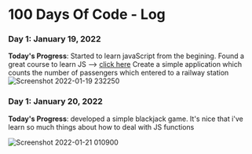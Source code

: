 # 100 Days Of Code - Log

### Day 1: January 19, 2022

**Today's Progress**: Started to learn javaScript from the begining. Found a great course to learn JS --> [click here](https://scrimba.com/learn/learnjavascript)
Create a simple application which counts the number of passengers which entered to a railway station 
![Screenshot 2022-01-19 232250](https://user-images.githubusercontent.com/67429062/150186723-5318193c-73ed-4658-b802-d3d5dd52988c.png)

### Day 1: January 20, 2022

**Today's Progress**: developed a simple blackjack game. It's nice that i've learn so much things about how to deal with JS functions

![Screenshot 2022-01-21 010900](https://user-images.githubusercontent.com/67429062/150410708-cf9a9daf-8f21-4fcf-959b-077e367f195d.png)
